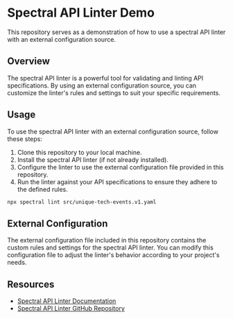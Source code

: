 # Spectral API Linter Demo

This repository serves as a demonstration of how to use a spectral API linter with an external configuration source.

## Overview

The spectral API linter is a powerful tool for validating and linting API specifications. By using an external configuration source, you can customize the linter's rules and settings to suit your specific requirements.

## Usage

To use the spectral API linter with an external configuration source, follow these steps:

1. Clone this repository to your local machine.
2. Install the spectral API linter (if not already installed).
3. Configure the linter to use the external configuration file provided in this repository.
4. Run the linter against your API specifications to ensure they adhere to the defined rules.

```bash
npx spectral lint src/unique-tech-events.v1.yaml
```

## External Configuration

The external configuration file included in this repository contains the custom rules and settings for the spectral API linter. You can modify this configuration file to adjust the linter's behavior according to your project's needs.

## Resources

- [Spectral API Linter Documentation](https://stoplight.io/p/docs/gh/stoplightio/spectral)
- [Spectral API Linter GitHub Repository](https://github.com/stoplightio/spectral)
